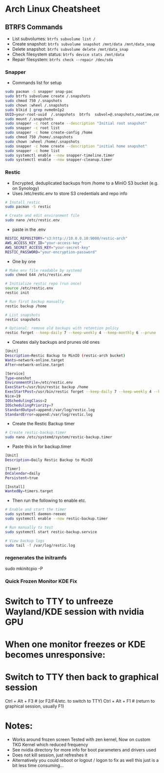 # Arch Linux Cheatsheet

## BTRFS Commands
- List subvolumes: `btrfs subvolume list /`
- Create snapshot: `btrfs subvolume snapshot /mnt/data /mnt/data_snap`
- Delete snapshot: `btrfs subvolume delete /mnt/data_snap`
- Check filesystem status: `btrfs device stats /mnt/data`
- Repair filesystem: `btrfs check --repair /dev/sda`


### Snapper 
- Commands list for setup
```bash
sudo pacman -S snapper snap-pac
sudo btrfs subvolume create /.snapshots
sudo chmod 750 /.snapshots
sudo chown :wheel /.snapshots
sudo blkid | grep nvme0n1p2
UUID=your-root-uuid  /.snapshots  btrfs  subvol=@.snapshots,noatime,compress=zstd:3  0 0
sudo mount /.snapshots
sudo snapper -c root create --description "Initial root snapshot"
sudo snapper -c root list
sudo snapper -c home create-config /home
sudo chmod 750 /home/.snapshots
sudo chown :wheel /home/.snapshots
sudo snapper -c home create --description "initial home snapshot"
sudo snapper -c home list
sudo systemctl enable --now snapper-timeline.timer
sudo systemctl enable --now snapper-cleanup.timer
```
### Restic
- Encrypted, deduplicated backups from /home to a MinIO S3 bucket (e.g. on Synology)
- Uses /etc/restic.env to store S3 credentials and repo info
```bash
# Install restic
sudo pacman -S restic

# Create and edit environment file
sudo nano /etc/restic.env
```
- paste in the .env
```bash
RESTIC_REPOSITORY="s3:http://10.0.0.10:9000/restic-arch"
AWS_ACCESS_KEY_ID="your-access-key"
AWS_SECRET_ACCESS_KEY="your-secret-key"
RESTIC_PASSWORD="your-encryption-password"
```
- One by one
```bash
# Make env file readable by systemd
sudo chmod 644 /etc/restic.env

# Initialize restic repo (run once)
source /etc/restic.env
restic init

# Run first backup manually
restic backup /home

# List snapshots
restic snapshots

# Optional: remove old backups with retention policy
restic forget --keep-daily 7 --keep-weekly 4 --keep-monthly 6 --prune
```
- Creates daily backups and prunes old ones
```bash
[Unit]
Description=Restic Backup to MinIO (restic-arch bucket)
Wants=network-online.target
After=network-online.target

[Service]
Type=oneshot
EnvironmentFile=/etc/restic.env
ExecStart=/usr/bin/restic backup /home
ExecStartPost=/usr/bin/restic forget --keep-daily 7 --keep-weekly 4 --keep-monthly 6 --prune
Nice=19
IOSchedulingClass=2
IOSchedulingPriority=7
StandardOutput=append:/var/log/restic.log
StandardError=append:/var/log/restic.log
```
- Create the Restic Backup timer 
```bash
# Create restic-backup.timer
sudo nano /etc/systemd/system/restic-backup.timer
```
- Paste this in for backup.timer
```bash
[Unit]
Description=Daily Restic Backup to MinIO

[Timer]
OnCalendar=daily
Persistent=true

[Install]
WantedBy=timers.target
```
- Then run the following to enable etc. 
```bash
# Enable and start the timer
sudo systemctl daemon-reexec
sudo systemctl enable --now restic-backup.timer

# Run manually to test
sudo systemctl start restic-backup.service

# View backup logs
sudo tail -f /var/log/restic.log
```
### regenerates the initramfs
sudo mkinitcpio -P

### Quick Frozen Monitor KDE Fix
#  Switch to TTY to unfreeze Wayland/KDE session with nvidia GPU
# When one monitor freezes or KDE becomes unresponsive:
# Switch to TTY then back to graphical session
Ctrl + Alt + F3  # (or F2/F4/etc. to switch to TTY)
Ctrl + Alt + F1  # (return to graphical session, usually F1)

# Notes:
- Works around frozen screen Tested with zen kernel, Now on custom TKG Kernel which reduced frequency
-  See nvidia directory for more info for boot parameters and drivers used
- Does not kill session, just refreshes it
- Alternatively you could reboot or logout / logon to fix as well this just is a bit less time consuming...
